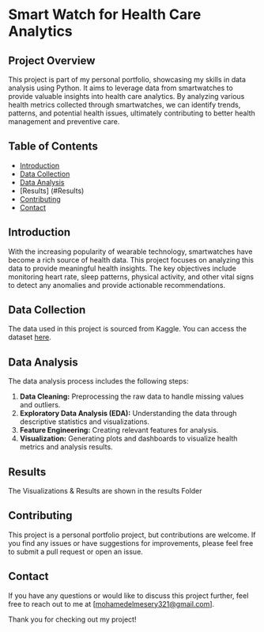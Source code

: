# Smart Watch for Health Care Analytics

## Project Overview

This project is part of my personal portfolio, showcasing my skills in data analysis using Python. It aims to leverage data from smartwatches to provide valuable insights into health care analytics. By analyzing various health metrics collected through smartwatches, we can identify trends, patterns, and potential health issues, ultimately contributing to better health management and preventive care.

## Table of Contents

- [Introduction](#introduction)
- [Data Collection](#data-collection)
- [Data Analysis](#data-analysis)
- [Results] (#Results)
- [Contributing](#contributing)
- [Contact](#contact)

## Introduction

With the increasing popularity of wearable technology, smartwatches have become a rich source of health data. This project focuses on analyzing this data to provide meaningful health insights. The key objectives include monitoring heart rate, sleep patterns, physical activity, and other vital signs to detect any anomalies and provide actionable recommendations.

## Data Collection

The data used in this project is sourced from Kaggle. You can access the dataset [here](https://raw.githubusercontent.com/amankharwal/Website-data/master/dailyActivity_merged.csv).

## Data Analysis

The data analysis process includes the following steps:

1. **Data Cleaning:** Preprocessing the raw data to handle missing values and outliers.
2. **Exploratory Data Analysis (EDA):** Understanding the data through descriptive statistics and visualizations.
3. **Feature Engineering:** Creating relevant features for analysis.
4. **Visualization:** Generating plots and dashboards to visualize health metrics and analysis results.

## Results

The Visualizations & Results are shown in the results Folder 

## Contributing

This project is a personal portfolio project, but contributions are welcome. If you find any issues or have suggestions for improvements, please feel free to submit a pull request or open an issue.


## Contact

If you have any questions or would like to discuss this project further, feel free to reach out to me at [mohamedelmesery321@gmail.com].

Thank you for checking out my project!

